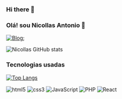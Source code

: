 ### Hi there 👋


### Olá! sou Nicollas Antonio 👋 

[![Blog](https://img.shields.io/website?label=SujeitoProgramador.com&style=for-the-badge&url=https://sujeitoprogramador.com/)](h); 

![Nicollas GitHub stats](https://github-readme-stats.vercel.app/api?username=nicollas78&show_icons=true&theme=cobalt)

### Tecnologias usadas 

[![Top Langs](https://github-readme-stats.vercel.app/api/top-langs/?username=nicollas78&layout=compact)](https://github.com/anuraghazra/github-readme-stats)

<div style ="display: inline_block" >
<img align="center" alt="html5" src="https://img.shields.io/badge/HTML5-E34F26?style=for-the-badge&logo=html5&logoColor=white">
<img align="center" alt="css3" src="https://img.shields.io/badge/CSS3-1572B6?style=for-the-badge&logo=css3&logoColor=white">
<img align="center" alt="JavaScript" src="https://img.shields.io/badge/JavaScript-323330?style=for-the-badge&logo=javascript&logoColor=F7DF1E">
<img align="center" alt="PHP" src="https://img.shields.io/badge/PHP-777BB4?style=for-the-badge&logo=php&logoColor=white">
<img align="center" alt="React" src="https://img.shields.io/badge/React-20232A?style=for-the-badge&logo=react&logoColor=61DAFB">

</div>
